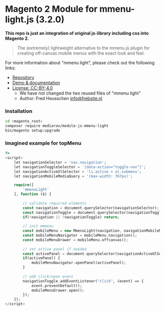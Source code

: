 # Magento 2 Module for mmenu-light.js (3.2.0)

**This repo is just an integration of original js-library including css into Magento 2.**

> The (extremely) lightweight alternative to the mmenu.js plugin for creating off-canvas mobile menus with the exact look and feel.

For more information about "mmenu light", please check out the following links:
* [Repository](https://github.com/FrDH/mmenu-light)
* [Demo & documentation](https://www.mmenujs.com/mmenu-light/)
* [License: CC-BY-4.0](https://creativecommons.org/licenses/by/4.0/)
  * We have not changed the two reused files of "mmenu light"
  * Author: Fred Heusschen <info@frebsite.nl>

### Installation

```bash
cd <magento_root>
composer require mediarox/module-js-mmenu-light
bin/magento setup:upgrade
```
### Imagined example for topMenu

```php
?>
<script>
    let navigationSelector = 'nav.navigation';
    let navigationToggleSelector = '[data-action="toggle-nav"]';
    let navigationActiveUlSelector = 'li.active > ul.submenu';
    let navigationMobileMediaQuery = '(max-width: 767px)';

    require([
        'mmenuLight'
    ], function ($) {
    
        // validate required elements
        const navigation = document.querySelector(navigationSelector);
        const navigationToggle = document.querySelector(navigationToggleSelector);
        if(!navigation || !navigationToggle) return;
        
        // init mmmenu
        const mobileMenu = new MmenuLight(navigation, navigationMobileMediaQuery);
        const mobileMenuNavigator = mobileMenu.navigation();
        const mobileMenuDrawer = mobileMenu.offcanvas();
        
        // set active panel if needed
        const activePanel = document.querySelector(navigationActiveUlSelector);
        if(activePanel) {
            mobileMenuNavigator.openPanel(activePanel);
        }
        
        // add click/open event
        navigationToggle.addEventListener("click", (event) => {
            event.preventDefault();
            mobileMenuDrawer.open();
        });
    });
</script>
```
